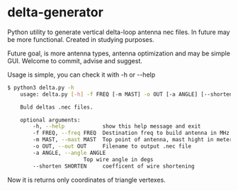 # delta-generator
Python utility to generate vertical delta-loop antenna nec files.
In future may be more functional. Created in studying purposes.

Future goal, is more antenna types, antenna optimization and may be simple GUI.
Welcome to commit, advise and suggest.

Usage is simple, you can check it with -h or --help

```sh
$ python3 delta.py -h
    usage: delta.py [-h] -f FREQ [-m MAST] -o OUT [-a ANGLE] [--shorten SHORTEN]

    Buld deltas .nec files.

    optional arguments:
        -h, --help            show this help message and exit
        -f FREQ, --freq FREQ  Destination freq to build antenna in MHz
        -m MAST, --mast MAST  Top point of antenna, mast hight in meters
        -o OUT, --out OUT     Filename to output .nec file
        -a ANGLE, --angle ANGLE
                        Top wire angle in degs
        --shorten SHORTEN     coefficent of wire shortening
```
Now it is returns only coordinates of triangle vertexes.
